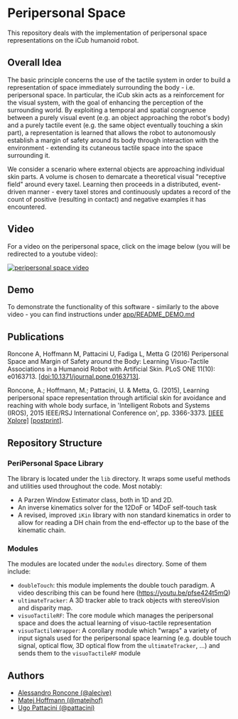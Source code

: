 Peripersonal Space
=================

This repository deals with the implementation of peripersonal space representations on the iCub humanoid robot.

## Overall Idea

The basic principle concerns the use of the tactile system in order to build a representation of space immediately surrounding the body - i.e. peripersonal space. In particular, the iCub skin acts as a reinforcement for the visual system, with the goal of enhancing the perception of the surrounding world. By exploiting a temporal and spatial congruence between a purely visual event (e.g. an object approaching the robot's body) and a purely tactile event (e.g. the same object eventually touching a skin part), a representation is learned that allows the robot to autonomously establish a margin of safety around its body through interaction with the environment - extending its cutaneous tactile space into the space surrounding it.

We consider a scenario where external objects are approaching individual skin parts. A volume is chosen to demarcate a theoretical visual "receptive field" around every taxel. Learning then proceeds in a distributed, event-driven manner - every taxel stores and continuously updates a record of the count of positive (resulting in contact) and negative examples it has encountered.

## Video

For a video on the peripersonal space, click on the image below (you will be redirected to a youtube video):

[![peripersonal space video](http://img.youtube.com/vi/3IaXxNwC_7E/0.jpg)](http://www.youtube.com/watch?v=3IaXxNwC_7E)

## Demo
To demonstrate the functionality of this software - similarly to the above video - you can find instructions under [app/README_DEMO.md](https://github.com/robotology/peripersonal-space/blob/master/app/README_DEMO.md)

## Publications

Roncone A, Hoffmann M, Pattacini U, Fadiga L, Metta G (2016) Peripersonal Space and Margin of Safety around the Body: Learning Visuo-Tactile Associations in a Humanoid Robot with Artificial Skin. PLoS ONE 11(10): e0163713. [[doi:10.1371/journal.pone.0163713]](http://dx.doi.org/10.1371/journal.pone.0163713).

Roncone, A.; Hoffmann, M.; Pattacini, U. & Metta, G. (2015), Learning peripersonal space representation through artificial skin for avoidance and reaching with whole body surface, in 'Intelligent Robots and Systems (IROS), 2015 IEEE/RSJ International Conference on', pp. 3366-3373. [[IEEE Xplore]](http://dx.doi.org/10.1109/IROS.2015.7353846) [[postprint]](https://sites.google.com/site/matejhof/publications/RonconeEtAl_PPS_IROS2015postprint.pdf?attredirects=0).

## Repository Structure

### PeriPersonal Space Library

The library is located under the `lib` directory. It wraps some useful methods and utilities used throughout the code. Most notably:
 * A Parzen Window Estimator class, both in 1D and 2D.
 * An inverse kinematics solver for the 12DoF or 14DoF self-touch task
 * A revised, improved `iKin` library with non standard kinematics in order to allow for reading a DH chain from the end-effector up to the base of the kinematic chain.

### Modules

The modules are located under the `modules` directory. Some of them include:
 * `doubleTouch`: this module implements the double touch paradigm. A video describing this can be found here  (https://youtu.be/pfse424t5mQ)
 * `ultimateTracker`: A 3D tracker able to track objects with stereoVision and disparity map.
 * `visuoTactileRF`: The core module which manages the peripersonal space and does the actual learning of visuo-tactile representation
 * `visuoTactileWrapper`: A corollary module which "wraps" a variety of input signals used for the peripersonal space learning (e.g. double touch signal, optical flow, 3D optical flow from the `ultimateTracker`, ...) and sends them to the `visuoTactileRF` module

## Authors

 * [Alessandro Roncone (@alecive)](https://github.com/alecive)
 * [Matej Hoffmann (@matejhof)](https://github.com/matejhof)
 * [Ugo Pattacini (@pattacini)](https://github.com/pattacini)

